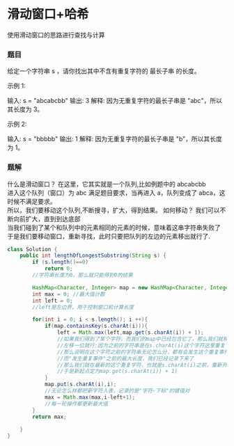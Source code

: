 # 滑动窗口+哈希
使用滑动窗口的思路进行查找与计算    

### 题目
给定一个字符串 s ，请你找出其中不含有重复字符的 最长子串 的长度。



示例 1:

输入: s = "abcabcbb"
输出: 3 
解释: 因为无重复字符的最长子串是 "abc"，所以其长度为 3。

示例 2:

输入: s = "bbbbb"
输出: 1
解释: 因为无重复字符的最长子串是 "b"，所以其长度为 1。

### 题解
什么是滑动窗口？
在这里，它其实就是一个队列,比如例题中的 abcabcbb    
进入这个队列（窗口）为 abc 满足题目要求，当再进入 a，队列变成了 abca，这时候不满足要求。      
所以，我们要移动这个队列,不断搜寻，扩大，得到结果。 
如何移动？
我们可以不断向前扩大，直到到达底部  
当我们碰到了某个和队列中的元素相同的元素的时候，意味着这串字符串失败了  
于是我们要移动窗口，重新寻找，此时只要把队列的左边的元素移出就行了.

```Java
class Solution {
    public int lengthOfLongestSubstring(String s) {
        if (s.length()==0)
            return 0;
        //字符串长度为0，那么就只能得到0的结果

        HashMap<Character, Integer> map = new HashMap<Character, Integer>();
        int max = 0; //最大值计数
        int left = 0;
        //left是左边界，用于控制窗口和计算长度  

        for(int i = 0; i < s.length(); i ++){
            if(map.containsKey(s.charAt(i))){
                left = Math.max(left,map.get(s.charAt(i)) + 1);
                //如果我们得到了某个字符，而我们的map中已经包含它了，那么我们就移动left 
                //左移一位就行:因为之前的字符串是在s.charAt(i)这个字符这里重复了
                //那么说明在这个字符之前的字符串无论怎么分，都有会发生这个重复事件  
                //而"发生重复事件"之前的最大长度，我们已经记录下来了
                //那么我们就在最新的这个重复字符，也就是s.charAt(i)之前，重新开始记录   
                //于是新起点定为map.get(s.charAt(i)) + 1)   
            }
            map.put(s.charAt(i),i);
            //无论怎么样都把新字符入表，记录的是"字符-下标"的键值对 
            max = Math.max(max,i-left+1);
            //每一轮操作都更新最大值
        }
        return max;
        
    }
}

```